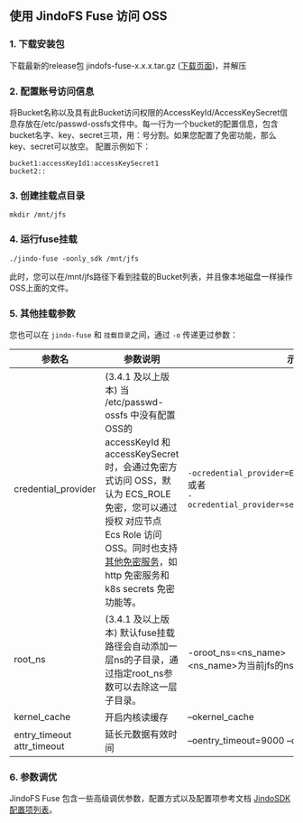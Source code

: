 
## 使用 JindoFS Fuse 访问 OSS

### 1. 下载安装包
下载最新的release包 jindofs-fuse-x.x.x.tar.gz ([下载页面](../jindosdk_download.md))，并解压


### 2. 配置账号访问信息
将Bucket名称以及具有此Bucket访问权限的AccessKeyId/AccessKeySecret信息存放在/etc/passwd-ossfs文件中。每一行为一个bucket的配置信息，包含bucket名字、key、secret三项，用：号分割。如果您配置了免密功能，那么key、secret可以放空。
配置示例如下：

```
bucket1:accessKeyId1:accessKeySecret1
bucket2::
```

### 3. 创建挂载点目录

```
mkdir /mnt/jfs
```

### 4. 运行fuse挂载

```
./jindo-fuse -oonly_sdk /mnt/jfs
```


此时，您可以在/mnt/jfs路径下看到挂载的Bucket列表，并且像本地磁盘一样操作OSS上面的文件。

### 5. 其他挂载参数

您也可以在 `jindo-fuse` 和 `挂载目录`之间，通过 `-o` 传递更过参数：

| 参数名                         | 参数说明                                                     | 示例                                                         |
| ------------------------------ | ------------------------------------------------------------ | ------------------------------------------------------------ |
| credential_provider            | (3.4.1 及以上版本) 当 /etc/passwd-ossfs 中没有配置 OSS的 accessKeyId 和 accessKeySecret 时，会通过免密方式访问 OSS，默认为 ECS_ROLE 免密，您可以通过授权 对应节点 Ecs Role 访问 OSS。同时也支持[其他免密服务](../jindofs_sdk_credential_provider.md)，如 http 免密服务和 k8s secrets 免密功能等。 | `-ocredential_provider=ECS_ROLE`  <br/> 或者<br/> `-ocredential_provider=secrets:///secrets_prefix/` |
| root_ns                        | (3.4.1 及以上版本) 默认fuse挂载路径会自动添加一层ns的子目录，通过指定root_ns参数可以去除这一层子目录。 | -oroot_ns=<ns_name><br/><ns_name>为当前jfs的ns名称           |
| kernel_cache                   | 开启内核读缓存                                               | –okernel_cache                                               |
| entry_timeout<br/>attr_timeout | 延长元数据有效时间                                           | –oentry_timeout=9000 –oattr_timeout=9000                     |



### 6. 参数调优

JindoFS Fuse 包含一些高级调优参数，配置方式以及配置项参考文档 [JindoSDK配置项列表](../jindosdk_configuration_list.md)。

